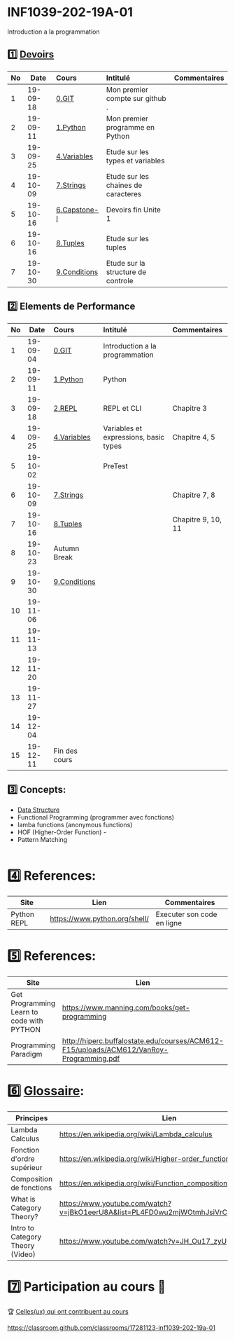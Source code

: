 # INF1039-202-19A-01

Introduction a la programmation

## :one: [Devoirs](Devoirs)
|No| Date   | Cours                                       | Intitulé                                |  Commentaires    |
|--|--------|:--------------------------------------------|:----------------------------------------|:-----------------|
| 1|19-09-18|[0.GIT](0.GIT#Participation)                 | Mon premier compte sur github .         |                  |
| 2|19-09-11|[1.Python](1.Python/Participation.md)        | Mon premier programme en Python         |                  |
| 3|19-09-25|[4.Variables](4.Variables/Participation.md)  | Etude sur les types et variables        |                  |
| 4|19-10-09|[7.Strings](7.Strings/Participation.md)      | Etude sur les chaines de caracteres     |                  |
| 5|19-10-16|[6.Capstone-I](6.Capstone-I/Participation.md)| Devoirs fin Unite 1                     |                  |
| 6|19-10-16|[8.Tuples](8.Tuples/Participation.md)        | Etude sur les tuples                    |                  |
| 7|19-10-30|[9.Conditions](9.Conditions/Participation.md)| Etude sur la structure de controle      |                  |


## :two: Elements de Performance

|No| Date   | Cours                    | Intitulé                                |  Commentaires     |
|--|--------|:---------------------------|:----------------------------------------|:------------------|
| 1|19-09-04|[0.GIT](0.GIT)              | Introduction a la programmation         |                   |
| 2|19-09-11|[1.Python](1.Python)        | Python                                  |                   |
| 3|19-09-18|[2.REPL](2.REPL)            | REPL et CLI                             | Chapitre 3        |
| 4|19-09-25|[4.Variables](4.Variables)  | Variables et expressions, basic types   | Chapitre 4, 5     |
| 5|19-10-02|                            |  PreTest                                |                   |
| 6|19-10-09|[7.Strings](7.Strings)      |                                         | Chapitre 7, 8     |
| 7|19-10-16|[8.Tuples](8.Tuples)        |                                         | Chapitre 9, 10, 11|
| 8|19-10-23| Autumn Break               |                                         |                   |
| 9|19-10-30|[9.Conditions](9.Conditions)|                                         |                   |
|10|19-11-06|          |                                         |                   |
|11|19-11-13| |                                         |                   |
|12|19-11-20|        |                                         |                   |
|13|19-11-27|                          |                                         |                   |
|14|19-12-04|                          |                                         |                   |
|15|19-12-11| Fin des cours            |                                         |                   |


## :three: Concepts:

- [Data Structure](https://twitter.github.io/scala_school/collections.html)
- Functional Programming (programmer avec fonctions)
- lamba functions (anonymous functions)
- HOF (Higher-Order Function) - 
- Pattern Matching

```
```

# :four: References:

|Site                                      | Lien                                         |  Commentaires                |
|------------------------------------------|----------------------------------------------|------------------------------|
| Python REPL                              |  https://www.python.org/shell/               |  Executer son code en ligne  |



# :five: References:

|Site                                       | Lien                                          |  Commentaires    |
|-------------------------------------------|-----------------------------------------------|------------------|
| Get Programming Learn to code with PYTHON | https://www.manning.com/books/get-programming | :ledger: Book    |
| Programming Paradigm                      | http://hiperc.buffalostate.edu/courses/ACM612-F15/uploads/ACM612/VanRoy-Programming.pdf |


# :six: [Glossaire](https://docs.scala-lang.org/glossary/):

| Principes                       | Lien                                               |
|---------------------------------|----------------------------------------------------|
| Lambda Calculus                 |https://en.wikipedia.org/wiki/Lambda_calculus       |
| Fonction d'ordre supérieur      |https://en.wikipedia.org/wiki/Higher-order_function |
| Composition de fonctions        |https://en.wikipedia.org/wiki/Function_composition  |
| What is Category Theory?        |https://www.youtube.com/watch?v=jBkO1eerU8A&list=PL4FD0wu2mjWOtmhJsiVrCpzOAk42uhdz8|
| Intro to Category Theory (Video)|https://www.youtube.com/watch?v=JH_Ou17_zyU         |

# :seven: Participation au cours :clap:
:trophy: <a href="https://github.com/CollegeBoreal/INF1039-202-19A-01/graphs/contributors">Celles(ux) qui ont contribuent au cours</a>


https://classroom.github.com/classrooms/17281123-inf1039-202-19a-01
